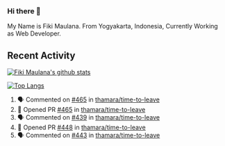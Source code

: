 ### Hi there 👋

My Name is Fiki Maulana. From Yogyakarta, Indonesia, Currently Working as Web Developer.

## Recent Activity

[![Fiki Maulana's github stats](https://github-readme-stats.vercel.app/api?username=fikimaul&show_icons=true&theme=radical)](https://github.com/fikimaul) 

[![Top Langs](https://github-readme-stats.vercel.app/api/top-langs/?username=fikimaul&langs_count=5&theme=radical)](https://github.com/fikimaul)

<!--START_SECTION:activity-->
1. 🗣 Commented on [#465](https://github.com/thamara/time-to-leave/issues/465) in [thamara/time-to-leave](https://github.com/thamara/time-to-leave)
2. 💪 Opened PR [#465](https://github.com/thamara/time-to-leave/pull/465) in [thamara/time-to-leave](https://github.com/thamara/time-to-leave)
3. 🗣 Commented on [#439](https://github.com/thamara/time-to-leave/issues/439) in [thamara/time-to-leave](https://github.com/thamara/time-to-leave)
4. 💪 Opened PR [#448](https://github.com/thamara/time-to-leave/pull/448) in [thamara/time-to-leave](https://github.com/thamara/time-to-leave)
5. 🗣 Commented on [#443](https://github.com/thamara/time-to-leave/issues/443) in [thamara/time-to-leave](https://github.com/thamara/time-to-leave)
<!--END_SECTION:activity-->
